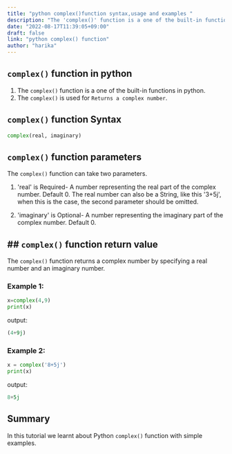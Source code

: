 ```yaml
---
title: "python complex()function syntax,usage and examples "
description: "The 'complex()' function is a one of the built-in functions in python"
date: "2022-08-17T11:39:05+09:00"
draft: false
link: "python complex() function"
author: "harika"
---
```


## `complex()` function in python

1. The `complex()` function is a one of the built-in functions in python.
2. The `complex()` is used for `Returns a complex number`.


## `complex()` function Syntax

```python
complex(real, imaginary)
```

## `complex()` function parameters

The `complex()` function can take two parameters.

1. 'real'  is Required-  A number representing the real part of the complex number. Default 0. 
The real number can also be a String, like this '3+5j', when this is the case, the second parameter should be omitted.

2. 'imaginary' is Optional- A number representing the imaginary part of the complex number. Default 0.

## ## `complex()` function return value

The `complex()` function returns a complex number by specifying a real number and an imaginary number.


### Example 1:

```python
x=complex(4,9) 
print(x) 

```
output:

```python
(4+9j)
```

### Example 2: 

```python
x = complex('8+5j')
print(x)
```
output:

```python
8+5j
```
## Summary
In this tutorial we learnt about Python `complex()` function with simple examples.





